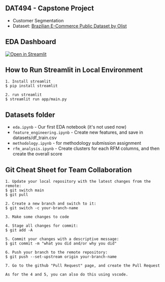 ## DAT494 - Capstone Project
- Customer Segmentation
- Dataset: [Brazilian E-Commerce Public Dataset by Olist](https://www.kaggle.com/datasets/olistbr/brazilian-ecommerce)

## EDA Dashboard
[![Open in Streamlit](https://static.streamlit.io/badges/streamlit_badge_black_white.svg)](https://dat490-marketing.streamlit.app/)

## How to Run Streamlit in Local Environment
```
1. Install streamlit
$ pip install streamlit

2. run streamlit
$ streamlit run app/main.py
```

## Datasets folder
- `eda.ipynb` - Our first EDA notebook (it's not used now)
- `feature_engineering.ipynb` - Create new features, and save in datasets/df_train.csv
- `methodology.ipynb` - for methodology submission assignment
- `rfm_analysis.ipynb` - Create clusters for each RFM columns, and then create the overall score

## Git Cheat Sheet for Team Collaboration

```
1. Update your local repository with the latest changes from the remote:
$ git switch main
$ git pull

2. Create a new branch and switch to it:
$ git switch -c your-branch-name

3. Make some changes to code

4. Stage all changes for commit:
$ git add -A

5. Commit your changes with a descriptive message:
$ git commit -m "what you did and/or why you did"

6. Push your branch to the remote repository:
$ git push --set-upstream origin your-branch-name

7. Go to the github "Pull Request" page, and create the Pull Request

As for the 4 and 5, you can also do this using vscode.
```
